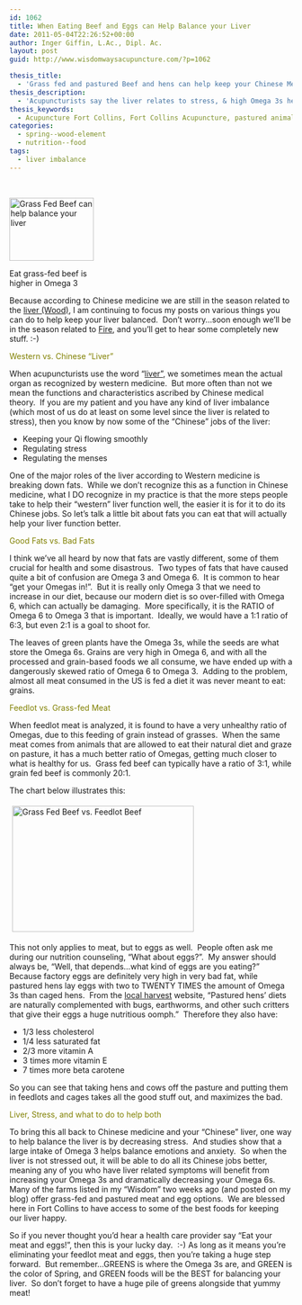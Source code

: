 ```yaml
---
id: 1062
title: When Eating Beef and Eggs can Help Balance your Liver
date: 2011-05-04T22:26:52+00:00
author: Inger Giffin, L.Ac., Dipl. Ac.
layout: post
guid: http://www.wisdomwaysacupuncture.com/?p=1062

thesis_title:
  - 'Grass fed and pastured Beef and hens can help keep your Chinese Medicine '
thesis_description:
  - 'Acupuncturists say the liver relates to stress, & high Omega 3s help reduce stress/anxiety. Eat grass fed/pastured animals & greens to help balance your liver.'
thesis_keywords:
  - Acupuncture Fort Collins, Fort Collins Acupuncture, pastured animals, grass-fed, stress, anxiety
categories:
  - spring--wood-element
  - nutrition--food
tags:
  - liver imbalance
---
```

&nbsp;

<div id="attachment_1063" style="width: 160px" class="wp-caption alignleft">
  <a href="http://www.wisdomwaysacupuncture.com/wp-content/uploads/2011/05/cow-eating-grass.jpg"><img class="size-thumbnail wp-image-1063" title="Grass Fed Beef" src="http://www.wisdomwaysacupuncture.com/wp-content/uploads/2011/05/cow-eating-grass-150x112.jpg" alt="Grass Fed Beef can help balance your liver" width="150" height="112" srcset="http://www.wisdomwaysacupuncture.com/wp-content/uploads/2011/05/cow-eating-grass-150x112.jpg 150w, http://www.wisdomwaysacupuncture.com/wp-content/uploads/2011/05/cow-eating-grass.jpg 259w" sizes="(max-width: 150px) 100vw, 150px" /></a>
  
  <p class="wp-caption-text">
    Eat grass-fed beef is higher in Omega 3
  </p>
</div>

Because according to Chinese medicine we are still in the season related to the [liver (Wood)](http://www.wisdomwaysacupuncture.com/2018/05/10/the-wood-element-of-acupuncture-theory/), I am continuing to focus my posts on various things you can do to help keep your liver balanced.  Don&#8217;t worry&#8230;soon enough we&#8217;ll be in the season related to [Fire](http://www.wisdomwaysacupuncture.com/2017/05/22/summer-is-here-time-to-nurture-your-heart-fire/), and you&#8217;ll get to hear some completely new stuff. :-)

<span style="color: #808000;">Western vs. Chinese &#8220;Liver&#8221;</span>

When acupuncturists use the word &#8220;[liver&#8221;](http://www.wisdomwaysacupuncture.com/2018/05/15/ready-set-wood-season-what-acupuncture-theory-has-to-say-about-spring/), we sometimes mean the actual organ as recognized by western medicine.  But more often than not we mean the functions and characteristics ascribed by Chinese medical theory.  If you are my patient and you have any kind of liver imbalance (which most of us do at least on some level since the liver is related to stress), then you know by now some of the &#8220;Chinese&#8221; jobs of the liver:

  * Keeping your Qi flowing smoothly
  * Regulating stress
  * Regulating the menses

One of the major roles of the liver according to Western medicine is breaking down fats.  While we don&#8217;t recognize this as a function in Chinese medicine, what I DO recognize in my practice is that the more steps people take to help their &#8220;western&#8221; liver function well, the easier it is for it to do its Chinese jobs. So let&#8217;s talk a little bit about fats you can eat that will actually help your liver function better.

<span style="color: #808000;">Good Fats vs. Bad Fats</span>

I think we&#8217;ve all heard by now that fats are vastly different, some of them crucial for health and some disastrous.  Two types of fats that have caused quite a bit of confusion are Omega 3 and Omega 6.  It is common to hear &#8220;get your Omegas in!&#8221;.  But it is really only Omega 3 that we need to increase in our diet, because our modern diet is so over-filled with Omega 6, which can actually be damaging.  More specifically, it is the RATIO of Omega 6 to Omega 3 that is important.  Ideally, we would have a 1:1 ratio of 6:3, but even 2:1 is a goal to shoot for.

The leaves of green plants have the Omega 3s, while the seeds are what store the Omega 6s. Grains are very high in Omega 6, and with all the processed and grain-based foods we all consume, we have ended up with a dangerously skewed ratio of Omega 6 to Omega 3.  Adding to the problem, almost all meat consumed in the US is fed a diet it was never meant to eat: grains.

<span style="color: #808000;">Feedlot vs. Grass-fed Meat</span>

When feedlot meat is analyzed, it is found to have a very unhealthy ratio of Omegas, due to this feeding of grain instead of grasses.  When the same meat comes from animals that are allowed to eat their natural diet and graze on pasture, it has a much better ratio of Omegas, getting much closer to what is healthy for us.  Grass fed beef can typically have a ratio of 3:1, while grain fed beef is commonly 20:1.

The chart below illustrates this:

<img src="https://origin.ih.constantcontact.com/fs085/1102844965003/img/74.jpg" alt="Grass Fed Beef vs. Feedlot Beef" width="322.8" height="224.4" border="0" hspace="5" vspace="5" />

This not only applies to meat, but to eggs as well.  People often ask me during our nutrition counseling, &#8220;What about eggs?&#8221;.  My answer should always be, &#8220;Well, that depends&#8230;what kind of eggs are you eating?&#8221;  Because factory eggs are definitely very high in very bad fat, while pastured hens lay eggs with two to TWENTY TIMES the amount of Omega 3s than caged hens.  From the <a href="http://r20.rs6.net/tn.jsp?llr=lem6kddab&et=1105400434889&s=0&e=001w13FHRBmbJj3ASbtt2evJ8wTVWGkxFNZzI9iJNcw3o2AfanyPJmD3qNGWtik_wJjR4FiQyNeuDxR3sQ9zZtYQqoP_uVeJmfd4C7pSgyDVWUZe1_iawVZ1uqgz0JgwViL" target="_blank" rel="noopener">local harvest</a> website, &#8220;Pastured hens&#8217; diets are naturally complemented with bugs, earthworms, and other such critters that give their eggs a huge nutritious oomph.&#8221;  Therefore they also have:

  * 1/3 less cholesterol
  * 1/4 less saturated fat
  * 2/3 more vitamin A
  * 3 times more vitamin E
  * 7 times more beta carotene

So you can see that taking hens and cows off the pasture and putting them in feedlots and cages takes all the good stuff out, and maximizes the bad.

<span style="color: #808000;">Liver, Stress, and what to do to help both<br /> </span>

To bring this all back to Chinese medicine and your &#8220;Chinese&#8221; liver, one way to help balance the liver is by decreasing stress.  And studies show that a large intake of Omega 3 helps balance emotions and anxiety.  So when the liver is not stressed out, it will be able to do all its Chinese jobs better, meaning any of you who have liver related symptoms will benefit from increasing your Omega 3s and dramatically decreasing your Omega 6s.  Many of the farms listed in my &#8220;Wisdom&#8221; two weeks ago (and posted on my blog) offer grass-fed and pastured meat and egg options.  We are blessed here in Fort Collins to have access to some of the best foods for keeping our liver happy.

So if you never thought you&#8217;d hear a health care provider say &#8220;Eat your meat and eggs!&#8221;, then this is your lucky day.  :-) As long as it means you&#8217;re eliminating your feedlot meat and eggs, then you&#8217;re taking a huge step forward.  But remember&#8230;GREENS is where the Omega 3s are, and GREEN is the color of Spring, and GREEN foods will be the BEST for balancing your liver.  So don&#8217;t forget to have a huge pile of greens alongside that yummy meat!